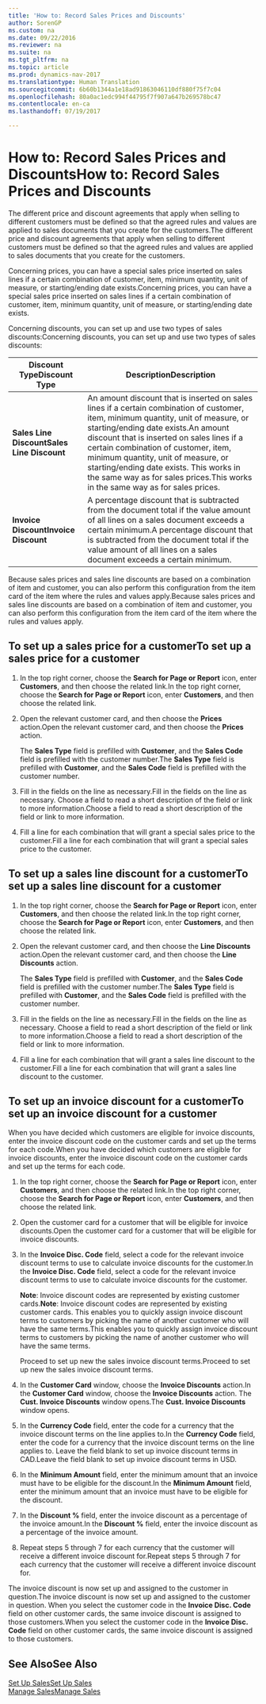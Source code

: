 ```yaml
---
title: 'How to: Record Sales Prices and Discounts'
author: SorenGP
ms.custom: na
ms.date: 09/22/2016
ms.reviewer: na
ms.suite: na
ms.tgt_pltfrm: na
ms.topic: article
ms.prod: dynamics-nav-2017
ms.translationtype: Human Translation
ms.sourcegitcommit: 6b60b1344a1e18ad91863046110df880f75f7c04
ms.openlocfilehash: 80a0ac1edc994f44795f7f907a647b269578bc47
ms.contentlocale: en-ca
ms.lasthandoff: 07/19/2017

---
```


# <a name="how-to-record-sales-prices-and-discounts"></a><span data-ttu-id="886f6-102">How to: Record Sales Prices and Discounts</span><span class="sxs-lookup"><span data-stu-id="886f6-102">How to: Record Sales Prices and Discounts</span></span>
<span data-ttu-id="886f6-103">The different price and discount agreements that apply when selling to different customers must be defined so that the agreed rules and values are applied to sales documents that you create for the customers.</span><span class="sxs-lookup"><span data-stu-id="886f6-103">The different price and discount agreements that apply when selling to different customers must be defined so that the agreed rules and values are applied to sales documents that you create for the customers.</span></span>

<span data-ttu-id="886f6-104">Concerning prices, you can have a special sales price inserted on sales lines if a certain combination of customer, item, minimum quantity, unit of measure, or starting/ending date exists.</span><span class="sxs-lookup"><span data-stu-id="886f6-104">Concerning prices, you can have a special sales price inserted on sales lines if a certain combination of customer, item, minimum quantity, unit of measure, or starting/ending date exists.</span></span>

<span data-ttu-id="886f6-105">Concerning discounts, you can set up and use two types of sales discounts:</span><span class="sxs-lookup"><span data-stu-id="886f6-105">Concerning discounts, you can set up and use two types of sales discounts:</span></span>

|<span data-ttu-id="886f6-106">Discount Type</span><span class="sxs-lookup"><span data-stu-id="886f6-106">Discount Type</span></span> |<span data-ttu-id="886f6-107">Description</span><span class="sxs-lookup"><span data-stu-id="886f6-107">Description</span></span> |
|--------------|------------|
|<span data-ttu-id="886f6-108">**Sales Line Discount**</span><span class="sxs-lookup"><span data-stu-id="886f6-108">**Sales Line Discount**</span></span>|<span data-ttu-id="886f6-109">An amount discount that is inserted on sales lines if a certain combination of customer, item, minimum quantity, unit of measure, or starting/ending date exists.</span><span class="sxs-lookup"><span data-stu-id="886f6-109">An amount discount that is inserted on sales lines if a certain combination of customer, item, minimum quantity, unit of measure, or starting/ending date exists.</span></span> <span data-ttu-id="886f6-110">This works in the same way as for sales prices.</span><span class="sxs-lookup"><span data-stu-id="886f6-110">This works in the same way as for sales prices.</span></span>|
|<span data-ttu-id="886f6-111">**Invoice Discount**</span><span class="sxs-lookup"><span data-stu-id="886f6-111">**Invoice Discount**</span></span>|<span data-ttu-id="886f6-112">A percentage discount that is subtracted from the document total if the value amount of all lines on a sales document exceeds a certain minimum.</span><span class="sxs-lookup"><span data-stu-id="886f6-112">A percentage discount that is subtracted from the document total if the value amount of all lines on a sales document exceeds a certain minimum.</span></span>|

<span data-ttu-id="886f6-113">Because sales prices and sales line discounts are based on a combination of item and customer, you can also perform this configuration from the item card of the item where the rules and values apply.</span><span class="sxs-lookup"><span data-stu-id="886f6-113">Because sales prices and sales line discounts are based on a combination of item and customer, you can also perform this configuration from the item card of the item where the rules and values apply.</span></span>

## <a name="to-set-up-a-sales-price-for-a-customer"></a><span data-ttu-id="886f6-114">To set up a sales price for a customer</span><span class="sxs-lookup"><span data-stu-id="886f6-114">To set up a sales price for a customer</span></span>
1. <span data-ttu-id="886f6-115">In the top right corner, choose the **Search for Page or Report** icon, enter **Customers**, and then choose the related link.</span><span class="sxs-lookup"><span data-stu-id="886f6-115">In the top right corner, choose the **Search for Page or Report** icon, enter **Customers**, and then choose the related link.</span></span>
2. <span data-ttu-id="886f6-116">Open the relevant customer card, and then choose the **Prices** action.</span><span class="sxs-lookup"><span data-stu-id="886f6-116">Open the relevant customer card, and then choose the **Prices** action.</span></span>

    <span data-ttu-id="886f6-117">The **Sales Type** field is prefilled with **Customer**, and the **Sales Code** field is prefilled with the customer number.</span><span class="sxs-lookup"><span data-stu-id="886f6-117">The **Sales Type** field is prefilled with **Customer**, and the **Sales Code** field is prefilled with the customer number.</span></span>
3. <span data-ttu-id="886f6-118">Fill in the fields on the line as necessary.</span><span class="sxs-lookup"><span data-stu-id="886f6-118">Fill in the fields on the line as necessary.</span></span> <span data-ttu-id="886f6-119">Choose a field to read a short description of the field or link to more information.</span><span class="sxs-lookup"><span data-stu-id="886f6-119">Choose a field to read a short description of the field or link to more information.</span></span>
4. <span data-ttu-id="886f6-120">Fill a line for each combination that will grant a special sales price to the customer.</span><span class="sxs-lookup"><span data-stu-id="886f6-120">Fill a line for each combination that will grant a special sales price to the customer.</span></span>

## <a name="to-set-up-a-sales-line-discount-for-a-customer"></a><span data-ttu-id="886f6-121">To set up a sales line discount for a customer</span><span class="sxs-lookup"><span data-stu-id="886f6-121">To set up a sales line discount for a customer</span></span>
1. <span data-ttu-id="886f6-122">In the top right corner, choose the **Search for Page or Report** icon, enter **Customers**, and then choose the related link.</span><span class="sxs-lookup"><span data-stu-id="886f6-122">In the top right corner, choose the **Search for Page or Report** icon, enter **Customers**, and then choose the related link.</span></span>
2. <span data-ttu-id="886f6-123">Open the relevant customer card, and then choose the **Line Discounts** action.</span><span class="sxs-lookup"><span data-stu-id="886f6-123">Open the relevant customer card, and then choose the **Line Discounts** action.</span></span>

    <span data-ttu-id="886f6-124">The **Sales Type** field is prefilled with **Customer**, and the **Sales Code** field is prefilled with the customer number.</span><span class="sxs-lookup"><span data-stu-id="886f6-124">The **Sales Type** field is prefilled with **Customer**, and the **Sales Code** field is prefilled with the customer number.</span></span>
3.  <span data-ttu-id="886f6-125">Fill in the fields on the line as necessary.</span><span class="sxs-lookup"><span data-stu-id="886f6-125">Fill in the fields on the line as necessary.</span></span> <span data-ttu-id="886f6-126">Choose a field to read a short description of the field or link to more information.</span><span class="sxs-lookup"><span data-stu-id="886f6-126">Choose a field to read a short description of the field or link to more information.</span></span>
4. <span data-ttu-id="886f6-127">Fill a line for each combination that will grant a sales line discount to the customer.</span><span class="sxs-lookup"><span data-stu-id="886f6-127">Fill a line for each combination that will grant a sales line discount to the customer.</span></span>

## <a name="to-set-up-an-invoice-discount-for-a-customer"></a><span data-ttu-id="886f6-128">To set up an invoice discount for a customer</span><span class="sxs-lookup"><span data-stu-id="886f6-128">To set up an invoice discount for a customer</span></span>
<span data-ttu-id="886f6-129">When you have decided which customers are eligible for invoice discounts, enter the invoice discount code on the customer cards and set up the terms for each code.</span><span class="sxs-lookup"><span data-stu-id="886f6-129">When you have decided which customers are eligible for invoice discounts, enter the invoice discount code on the customer cards and set up the terms for each code.</span></span>

1. <span data-ttu-id="886f6-130">In the top right corner, choose the **Search for Page or Report** icon, enter **Customers**, and then choose the related link.</span><span class="sxs-lookup"><span data-stu-id="886f6-130">In the top right corner, choose the **Search for Page or Report** icon, enter **Customers**, and then choose the related link.</span></span>
2. <span data-ttu-id="886f6-131">Open the customer card for a customer that will be eligible for invoice discounts.</span><span class="sxs-lookup"><span data-stu-id="886f6-131">Open the customer card for a customer that will be eligible for invoice discounts.</span></span>
3. <span data-ttu-id="886f6-132">In the **Invoice Disc. Code** field, select a code for the relevant invoice discount terms to use to calculate invoice discounts for the customer.</span><span class="sxs-lookup"><span data-stu-id="886f6-132">In the **Invoice Disc. Code** field, select a code for the relevant invoice discount terms to use to calculate invoice discounts for the customer.</span></span>

    <span data-ttu-id="886f6-133">**Note**: Invoice discount codes are represented by existing customer cards.</span><span class="sxs-lookup"><span data-stu-id="886f6-133">**Note**: Invoice discount codes are represented by existing customer cards.</span></span> <span data-ttu-id="886f6-134">This enables you to quickly assign invoice discount terms to customers by picking the name of another customer who will have the same terms.</span><span class="sxs-lookup"><span data-stu-id="886f6-134">This enables you to quickly assign invoice discount terms to customers by picking the name of another customer who will have the same terms.</span></span>

    <span data-ttu-id="886f6-135">Proceed to set up new the sales invoice discount terms.</span><span class="sxs-lookup"><span data-stu-id="886f6-135">Proceed to set up new the sales invoice discount terms.</span></span>
4. <span data-ttu-id="886f6-136">In the **Customer Card** window, choose the **Invoice Discounts** action.</span><span class="sxs-lookup"><span data-stu-id="886f6-136">In the **Customer Card** window, choose the **Invoice Discounts** action.</span></span> <span data-ttu-id="886f6-137">The **Cust. Invoice Discounts** window opens.</span><span class="sxs-lookup"><span data-stu-id="886f6-137">The **Cust. Invoice Discounts** window opens.</span></span>
5. <span data-ttu-id="886f6-138">In the **Currency Code** field, enter the code for a currency that the invoice discount terms on the line applies to.</span><span class="sxs-lookup"><span data-stu-id="886f6-138">In the **Currency Code** field, enter the code for a currency that the invoice discount terms on the line applies to.</span></span> <span data-ttu-id="886f6-139">Leave the field blank to set up invoice discount terms in CAD.</span><span class="sxs-lookup"><span data-stu-id="886f6-139">Leave the field blank to set up invoice discount terms in USD.</span></span>
6. <span data-ttu-id="886f6-140">In the **Minimum Amount** field, enter the minimum amount that an invoice must have to be eligible for the discount.</span><span class="sxs-lookup"><span data-stu-id="886f6-140">In the **Minimum Amount** field, enter the minimum amount that an invoice must have to be eligible for the discount.</span></span>
7. <span data-ttu-id="886f6-141">In the **Discount %** field, enter the invoice discount as a percentage of the invoice amount.</span><span class="sxs-lookup"><span data-stu-id="886f6-141">In the **Discount %** field, enter the invoice discount as a percentage of the invoice amount.</span></span>
8. <span data-ttu-id="886f6-142">Repeat steps 5 through 7 for each currency that the customer will receive a different invoice discount for.</span><span class="sxs-lookup"><span data-stu-id="886f6-142">Repeat steps 5 through 7 for each currency that the customer will receive a different invoice discount for.</span></span>

<span data-ttu-id="886f6-143">The invoice discount is now set up and assigned to the customer in question.</span><span class="sxs-lookup"><span data-stu-id="886f6-143">The invoice discount is now set up and assigned to the customer in question.</span></span> <span data-ttu-id="886f6-144">When you select the customer code in the **Invoice Disc. Code** field on other customer cards, the same invoice discount is assigned to those customers.</span><span class="sxs-lookup"><span data-stu-id="886f6-144">When you select the customer code in the **Invoice Disc. Code** field on other customer cards, the same invoice discount is assigned to those customers.</span></span>

## <a name="see-also"></a><span data-ttu-id="886f6-145">See Also</span><span class="sxs-lookup"><span data-stu-id="886f6-145">See Also</span></span>  
[<span data-ttu-id="886f6-146">Set Up Sales</span><span class="sxs-lookup"><span data-stu-id="886f6-146">Set Up Sales</span></span>](sales-setup-sales.md)  
[<span data-ttu-id="886f6-147">Manage Sales</span><span class="sxs-lookup"><span data-stu-id="886f6-147">Manage Sales</span></span>](sales-manage-sales.md)

